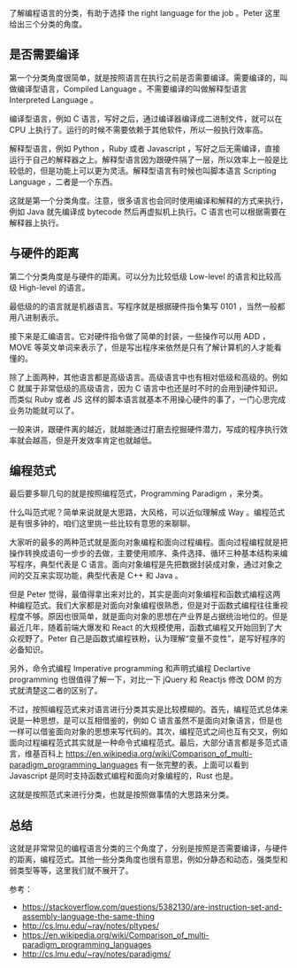 了解编程语言的分类，有助于选择 the right language for the job 。Peter 这里给出三个分类的角度。

## 是否需要编译

第一个分类角度很简单，就是按照语言在执行之前是否需要编译。需要编译的，叫做编译型语言，Compiled Language 。不需要编译的叫做解释型语言 Interpreted Language 。

编译型语言，例如 C 语言，写好之后，通过编译器编译成二进制文件，就可以在 CPU 上执行了。运行的时候不需要依赖于其他软件，所以一般执行效率高。

解释型语言，例如 Python ，Ruby 或者 Javascript ，写好之后无需编译，直接运行于自己的解释器之上。解释型语言因为跟硬件隔了一层，所以效率上一般是比较低的，但是功能上可以更为灵活。解释型语言有时候也叫脚本语言 Scripting Language ，二者是一个东西。

这就是第一个分类角度。注意，很多语言也会同时使用编译和解释的方式来执行，例如 Java 就先编译成 bytecode 然后再虚拟机上执行。C 语言也可以根据需要在解释器上执行。

## 与硬件的距离

第二个分类角度是与硬件的距离。可以分为比较低级 Low-level 的语言和比较高级 High-level 的语言。

最低级的的语言就是机器语言。写程序就是根据硬件指令集写 0101 ，当然一般都用八进制表示。

接下来是汇编语言。它对硬件指令做了简单的封装，一些操作可以用 ADD ，MOVE 等英文单词来表示了，但是写出程序来依然是只有了解计算机的人才能看懂的。

除了上面两种，其他语言都是高级语言。高级语言中也有相对低级和高级的。例如 C 就属于非常低级的高级语言，因为 C 语言中也还是时不时的会用到硬件知识。而类似 Ruby 或者 JS 这样的脚本语言就基本不用操心硬件的事了，一门心思完成业务功能就可以了。

一般来讲，跟硬件离的越近，就越能通过打磨去挖掘硬件潜力，写成的程序执行效率就会越高，但是开发效率肯定也就越低。

## 编程范式

最后要多聊几句的就是按照编程范式，Programming Paradigm ，来分类。

什么叫范式呢？简单来说就是大思路，大风格，可以近似理解成 Way 。编程范式是有很多钟的，咱们这里挑一些比较有意思的来聊聊。

大家听的最多的两种范式就是面向对象编程和面向过程编程。面向过程编程就是把操作转换成语句一步步的去做，主要使用顺序、条件选择、循环三种基本结构来编写程序，典型代表是 C 语言。面向对象编程是先把数据封装成对象，通过对象之间的交互来实现功能，典型代表是 C++ 和 Java 。

但是 Peter 觉得，最值得拿出来对比的，其实是面向对象编程和函数式编程这两种编程范式。我们大家都是对面向对象编程很熟悉，但是对于函数式编程往往重视程度不够。原因也很简单，就是面向对象的思想在产业界是占据统治地位的。但是最近几年，随着前端大爆发和 React 的大规模使用，函数式编程又开始回到了大众视野了。Peter 自己是函数式编程铁粉，认为理解“变量不变性”，是写好程序的必备知识。

另外，命令式编程 Imperative programming 和声明式编程 Declartive programming 也很值得了解一下，对比一下 jQuery 和 Reactjs 修改 DOM 的方式就清楚这二者的区别了。

不过，按照编程范式来对语言进行分类其实是比较模糊的。首先，编程范式总体来说是一种思想，是可以互相借鉴的，例如 C 语言虽然不是面向对象语言，但是也一样可以借鉴面向对象的思想来写代码的。其次，编程范式之间也互有交叉，例如面向过程编程范式其实就是一种命令式编程范式。最后，大部分语言都是多范式语言，维基百科上 https://en.wikipedia.org/wiki/Comparison_of_multi-paradigm_programming_languages 有一张完整的表。上面可以看到 Javascript 是同时支持函数式编程和面向对象编程的，Rust 也是。

这就是按照范式来进行分类，也就是按照做事情的大思路来分类。

## 总结

这就是非常常见的编程语言分类的三个角度了，分别是按照是否需要编译，与硬件的距离，编程范式。其他一些分类角度也很有意思，例如分静态和动态，强类型和弱类型等等，这里我们就不展开了。

参考：

- https://stackoverflow.com/questions/5382130/are-instruction-set-and-assembly-language-the-same-thing
- http://cs.lmu.edu/~ray/notes/pltypes/
- https://en.wikipedia.org/wiki/Comparison_of_multi-paradigm_programming_languages
- http://cs.lmu.edu/~ray/notes/paradigms/
